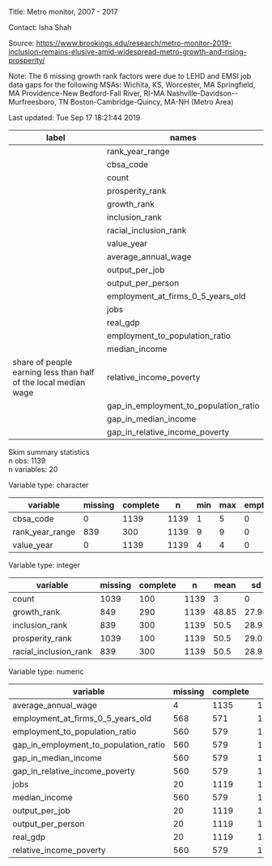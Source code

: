 
Title:  Metro monitor, 2007 - 2017  

Contact:  Isha Shah  

Source:  https://www.brookings.edu/research/metro-monitor-2019-inclusion-remains-elusive-amid-widespread-metro-growth-and-rising-prosperity/  

Note:  The 6 missing growth rank factors were due to LEHD and EMSI job data gaps for the following MSAs:
Wichita, KS, 
Worcester, MA
Springfield, MA
Providence-New Bedford-Fall River, RI-MA
Nashville-Davidson--Murfreesboro, TN 
Boston-Cambridge-Quincy, MA-NH (Metro Area)  

Last updated:  Tue Sep 17 18:21:44 2019 



|                              label                              |                 names                 |
|-----------------------------------------------------------------|---------------------------------------|
|                                                                 |            rank_year_range            |
|                                                                 |               cbsa_code               |
|                                                                 |                 count                 |
|                                                                 |            prosperity_rank            |
|                                                                 |              growth_rank              |
|                                                                 |            inclusion_rank             |
|                                                                 |         racial_inclusion_rank         |
|                                                                 |              value_year               |
|                                                                 |          average_annual_wage          |
|                                                                 |            output_per_job             |
|                                                                 |           output_per_person           |
|                                                                 |   employment_at_firms_0_5_years_old   |
|                                                                 |                 jobs                  |
|                                                                 |               real_gdp                |
|                                                                 |    employment_to_population_ratio     |
|                                                                 |             median_income             |
| share of people earning less than half of the local median wage |        relative_income_poverty        |
|                                                                 | gap_in_employment_to_population_ratio |
|                                                                 |         gap_in_median_income          |
|                                                                 |    gap_in_relative_income_poverty     |


Skim summary statistics  
 n obs: 1139    
 n variables: 20    

Variable type: character

|    variable     | missing | complete |  n   | min | max | empty | n_unique |
|-----------------|---------|----------|------|-----|-----|-------|----------|
|    cbsa_code    |    0    |   1139   | 1139 |  1  |  5  |   0   |   939    |
| rank_year_range |   839   |   300    | 1139 |  9  |  9  |   0   |    3     |
|   value_year    |    0    |   1139   | 1139 |  4  |  4  |   0   |    1     |

Variable type: integer

|       variable        | missing | complete |  n   | mean  |  sd   | p0 |  p25  | p50  |  p75  | p100 |
|-----------------------|---------|----------|------|-------|-------|----|-------|------|-------|------|
|         count         |  1039   |   100    | 1139 |   3   |   0   | 3  |   3   |  3   |   3   |  3   |
|      growth_rank      |   849   |   290    | 1139 | 48.85 | 27.98 | 1  |  25   |  49  |  73   |  98  |
|    inclusion_rank     |   839   |   300    | 1139 | 50.5  | 28.91 | 1  | 25.75 | 50.5 | 75.25 | 100  |
|    prosperity_rank    |  1039   |   100    | 1139 | 50.5  | 29.01 | 1  | 25.75 | 50.5 | 75.25 | 100  |
| racial_inclusion_rank |   839   |   300    | 1139 | 50.5  | 28.91 | 1  | 25.75 | 50.5 | 75.25 | 100  |

Variable type: numeric

|               variable                | missing | complete |  n   |   mean    |    sd     |    p0    |   p25    |   p50    |    p75    |   p100    |
|---------------------------------------|---------|----------|------|-----------|-----------|----------|----------|----------|-----------|-----------|
|          average_annual_wage          |    4    |   1135   | 1139 | 43688.15  |  9268.57  | 25496.51 | 37938.04 | 41793.53 | 47307.83  | 122925.66 |
|   employment_at_firms_0_5_years_old   |   568   |   571    | 1139 | 74403.17  | 435594.15 |   958    |   6644   |  21260   |   45592   |   1e+07   |
|    employment_to_population_ratio     |   560   |   579    | 1139 |   0.72    |   0.05    |   0.53   |   0.69   |   0.72   |   0.75    |   0.86    |
| gap_in_employment_to_population_ratio |   560   |   579    | 1139 |   0.07    |   0.059   | 0.00016  |  0.029   |  0.056   |   0.096   |   0.42    |
|         gap_in_median_income          |   560   |   579    | 1139 | 11797.04  |  4957.03  |   3.08   | 8728.88  | 11527.57 | 15037.46  | 28716.13  |
|    gap_in_relative_income_poverty     |   560   |   579    | 1139 |   0.083   |   0.051   | 1.5e-05  |  0.053   |  0.074   |   0.11    |   0.37    |
|                 jobs                  |   20    |   1119   | 1139 | 537446.71 | 5501824.6 | 3649.57  | 18307.4  | 46715.28 | 259964.14 |  1.5e+08  |
|             median_income             |   560   |   579    | 1139 | 32241.79  |  5311.99  | 20197.01 | 29435.94 | 31036.11 | 35108.39  | 52890.57  |
|            output_per_job             |   20    |   1119   | 1139 | 108298.39 | 23209.14  | 62741.89 | 93540.7  |  1e+05   | 117355.53 | 279206.06 |
|           output_per_person           |   20    |   1119   | 1139 | 47340.29  | 16366.44  | 15458.01 | 36285.72 | 45224.02 | 55879.45  | 156625.52 |
|               real_gdp                |   20    |   1119   | 1139 |  7.2e+10  |  7.3e+11  | 3.3e+08  | 1.8e+09  | 4.7e+09  |  2.7e+10  |  1.9e+13  |
|        relative_income_poverty        |   560   |   579    | 1139 |   0.26    |   0.025   |   0.17   |   0.25   |   0.26   |   0.27    |   0.37    |
